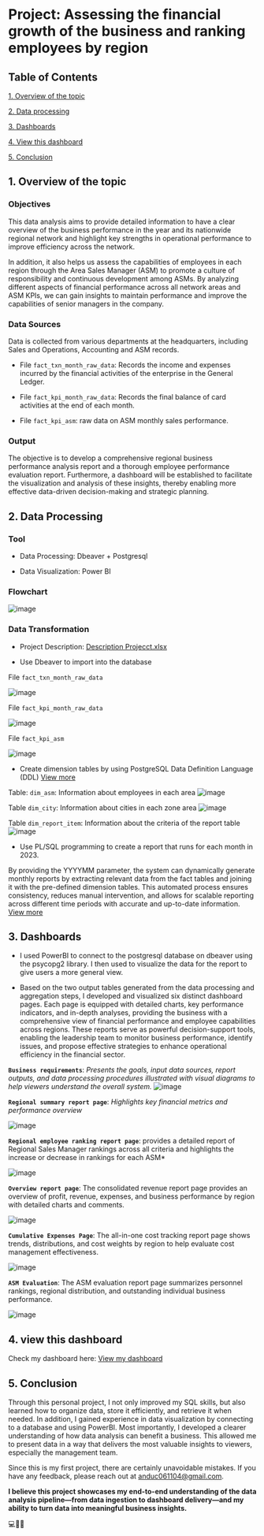 # Project: Assessing the financial growth of the business and ranking employees by region

## Table of Contents
[1. Overview of the topic](#1-Overview-of-the-topic)

[2. Data processing](#2-Data-processing)

[3. Dashboards](#3-Dashboards)

[4. View this dashboard](#4-View-this-dashboard)

[5. Conclusion](#5-Conclusion)

## 1. Overview of the topic

### Objectives
 This data analysis aims to provide detailed information to have a clear overview of the business performance in the year and its nationwide regional network and highlight key strengths in operational performance to improve efficiency across the network.

 In addition, it also helps us assess the capabilities of employees in each region through the Area Sales Manager (ASM) to promote a culture of responsibility and continuous development among ASMs. By analyzing different aspects of financial performance across all network areas and ASM KPIs, we can gain insights to maintain performance and improve the capabilities of senior managers in the company.

### Data Sources
Data is collected from various departments at the headquarters, including Sales and Operations, Accounting and ASM records.

- File `fact_txn_month_raw_data`: Records the income and expenses incurred by the financial activities of the enterprise in the General Ledger.

- File `fact_kpi_month_raw_data`: Records the final balance of card activities at the end of each month.

- File `fact_kpi_asm`: raw data on ASM monthly sales performance.

### Output
The objective is to develop a comprehensive regional business performance analysis report and a thorough employee performance evaluation report. Furthermore, a dashboard will be established to facilitate the visualization and analysis of these insights, thereby enabling more effective data-driven decision-making and strategic planning.





## 2. Data Processing
### Tool
- Data Processing: Dbeaver + Postgresql

- Data Visualization: Power BI

### Flowchart
![image](https://github.com/user-attachments/assets/f6725227-fe36-4c76-ba22-7cb9d5fa2aef)




### Data Transformation

- Project Description: [Description Projecct.xlsx](https://github.com/zerus456/Project/blob/main/Project%20Description.xlsx)


- Use Dbeaver to import into the database

 File `fact_txn_month_raw_data`

![image](https://github.com/user-attachments/assets/b4a94931-169a-4e51-a9b7-a3f92e90eafe)





 File `fact_kpi_month_raw_data`

 ![image](https://github.com/user-attachments/assets/9ab93669-f2af-424d-b692-dd1bd5c53d9a)



 File `fact_kpi_asm`

![image](https://github.com/user-attachments/assets/da8026a5-2b37-4c38-b9d8-195ba7385caf)


- Create dimension tables by using PostgreSQL Data Definition Language (DDL) [View more](https://github.com/zerus456/Project/blob/main/Project%20Description.xlsx)

Table: `dim_asm`: Information about employees in each area
![image](https://github.com/user-attachments/assets/0798757f-66e7-443d-b2b5-cca3e204c76c)


Table `dim_city`: Information about cities in each zone area
![image](https://github.com/user-attachments/assets/5ef1b30e-aa0e-4502-bf19-3e74dd3a79b8)

Table `dim_report_item`: Information about the criteria of the report table
![image](https://github.com/user-attachments/assets/0ab08467-e6ba-40c7-a721-a5c56bcec77e)

- Use PL/SQL programming to create a report that runs for each month in 2023.

By providing the YYYYMM parameter, the system can dynamically generate monthly reports by extracting relevant data from the fact tables and joining it with the pre-defined dimension tables. This automated process ensures consistency, reduces manual intervention, and allows for scalable reporting across different time periods with accurate and up-to-date information. [View more](https://github.com/zerus456/Project/blob/main/procedure_report.sql)

## 3. Dashboards

- I used PowerBI to connect to the postgresql database on dbeaver using the psycopg2 library. I then used to visualize the data for the report to give users a more general view.

- Based on the two output tables generated from the data processing and aggregation steps, I developed and visualized six distinct dashboard pages. Each page is equipped with detailed charts, key performance indicators, and in-depth analyses, providing the business with a comprehensive view of financial performance and employee capabilities across regions. These reports serve as powerful decision-support tools, enabling the leadership team to monitor business performance, identify issues, and propose effective strategies to enhance operational efficiency in the financial sector. 

**`Business requirements`**:  *Presents the goals, input data sources, report outputs, and data processing procedures illustrated with visual diagrams to help viewers understand the overall system.*
![image](https://github.com/user-attachments/assets/fb3fd7d9-2a12-467d-bab3-cd181f42d3d0)




**`Regional summary report page`**: *Highlights key financial metrics and performance overview*

![image](https://github.com/user-attachments/assets/7a2b08e4-9684-4e0b-a448-809c40fbf466)




**`Regional employee ranking report page`**: provides a detailed report of Regional Sales Manager rankings across all criteria and highlights the increase or decrease in rankings for each ASM*

![image](https://github.com/user-attachments/assets/fdf9ef5d-0fac-4002-9b4d-3b31f39c21af)



**`Overview report page`**: The consolidated revenue report page provides an overview of profit, revenue, expenses, and business performance by region with detailed charts and comments.

![image](https://github.com/user-attachments/assets/c212b20b-a46b-4cd2-b103-efbb5267cb10)



**`Cumulative Expenses Page`**: The all-in-one cost tracking report page shows trends, distributions, and cost weights by region to help evaluate cost management effectiveness.

![image](https://github.com/user-attachments/assets/674e9fc6-a1c4-4dc8-815f-7bade19122d6)



**`ASM Evaluation`**: The ASM evaluation report page summarizes personnel rankings, regional distribution, and outstanding individual business performance.

![image](https://github.com/user-attachments/assets/51a50288-3900-4580-8167-89cd53865361)



## 4. view this dashboard 

Check my dashboard here: [View my dashboard](https://app.powerbi.com/view?r=eyJrIjoiMDljNmJkMzEtZjk4NS00ZDljLThjM2EtNTEyNWEzOTllMzI2IiwidCI6IjZhYzJhZDA2LTY5MmMtNDY2My1iN2FmLWE5ZmYyYTg2NmQwYyIsImMiOjEwfQ%3D%3D)




## 5. Conclusion


Through this personal project, I not only improved my SQL skills, but also learned how to organize data, store it efficiently, and retrieve it when needed. In addition, I gained experience in data visualization by connecting to a database and using PowerBI. Most importantly, I developed a clearer understanding of how data analysis can benefit a business. This allowed me to present data in a way that delivers the most valuable insights to viewers, especially the management team.

Since this is my first project, there are certainly unavoidable mistakes. If you have any feedback, please reach out at anduc061104@gmail.com.

**I believe this project showcases my end-to-end understanding of the data analysis pipeline—from data ingestion to dashboard delivery—and my ability to turn data into meaningful business insights.**



























💻📖😄
